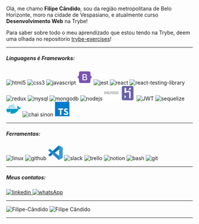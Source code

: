 Olá, me chamo **Filipe Cândido**, sou da região metropolitana de Belo Horizonte, moro na cidade de Vespasiano, e atualmente curso **Desenvolvimento Web** na Trybe!

Para saber sobre todo o meu aprendizado que estou tendo na Trybe, deem uma olhada no repositorio [trybe-exercises](https://github.com/Fedolfo/trybe-exercises)!

<hr/>

<h5>Linguagens é Frameworks:</h5>
<p align="left">
<img src="https://cdn.icon-icons.com/icons2/2107/PNG/512/file_type_html_icon_130541.png" alt="html5" width="40" height="40"/> 
<img src="https://cdn.icon-icons.com/icons2/2107/PNG/512/file_type_css_icon_130661.png" alt="css3" width="40" height="40"/> 
<img src="https://cdn.icon-icons.com/icons2/2108/PNG/512/javascript_icon_130900.png" alt="javascript" width="40" height="40"/>
  <img src="https://raw.githubusercontent.com/devicons/devicon/master/icons/bootstrap/bootstrap-plain.svg" alt="Bootstrap" width="40" height="40" />
<img src="https://cdn.icon-icons.com/icons2/2107/PNG/512/file_type_jest_icon_130514.png" alt="jest" width="40" height="40"/>
<img src="https://cdn.icon-icons.com/icons2/2415/PNG/512/react_original_logo_icon_146374.png" alt="react" width="40" height="40"/> 
 <img src="https://user-images.githubusercontent.com/80691766/134706033-799f21ca-b461-4c2d-8a03-417b134cc8dd.png" alt="react-testing-library" width="40" height="40"/> 
<img src="https://cdn.icon-icons.com/icons2/2415/PNG/512/redux_original_logo_icon_146365.png" alt="redux" width="40" height="40"/> 
<img src="https://cdn.icon-icons.com/icons2/2415/PNG/512/mysql_plain_logo_icon_146414.png" alt="mysql" width="40" height="40"/> 
<img src="https://cdn.icon-icons.com/icons2/2415/PNG/512/mongodb_original_logo_icon_146424.png" alt="mongodb" width="40" height="40"/> 
<img src="https://cdn.icon-icons.com/icons2/2415/PNG/512/nodejs_plain_logo_icon_146409.png" alt="nodejs" width="40" height="40"/> 
<img src="https://raw.githubusercontent.com/devicons/devicon/master/icons/express/express-original-wordmark.svg" alt="express" width="40" height="40"/> 
<img src="https://raw.githubusercontent.com/devicons/devicon/master/icons/heroku/heroku-plain.svg" alt="heroku" width="40" height="40" />
  <img src="https://jwt.io/img/pic_logo.svg" alt="JWT" width="40" height="40" />
<img src="https://sequelize.org/api/v6/image/brand_logo.png" alt="sequelize" width="40" height="40" />
<img src="https://raw.githubusercontent.com/devicons/devicon/master/icons/docker/docker-plain.svg" alt="Docker" width="40" height="40" />
<img src="https://camo.githubusercontent.com/7ecbd4531436e4f20c1dba52a4fd4ac367cfcc20a2f62cfe7a10f32da306afc6/687474703a2f2f636861696a732e636f6d2f696d672f636861692d6c6f676f2e706e67" alt="chai sinon" width="40" height="40" />
<img src="https://raw.githubusercontent.com/devicons/devicon/master/icons/typescript/typescript-plain.svg" alt="type script" width="40" height="40" />
</p>

<hr/>

<div>
<h5>Ferramentas:</h5>
  <img src="https://cdn.icon-icons.com/icons2/195/PNG/256/OS_Linux_23399.png" alt="linux" width="40" height="40" />
  <img src="https://cdn.icon-icons.com/icons2/936/PNG/512/github-logo_icon-icons.com_73546.png" alt="github" width="40" height="40"/>
  <img src="https://raw.githubusercontent.com/devicons/devicon/master/icons/vscode/vscode-original.svg" alt="vscode" width="40" height="40"/>
  <img src="https://cdn.icon-icons.com/icons2/2108/PNG/128/slack_icon_130829.png" alt="slack" width="40" height="40">
  <img src="https://cdn.icon-icons.com/icons2/836/PNG/128/Trello_icon-icons.com_66775.png" alt="trello" width="40" height="40">
  <img src="https://cdn.icon-icons.com/icons2/2389/PNG/128/notion_logo_icon_145025.png" alt="notion" width="40" height="40">
  <img src="https://cdn.icon-icons.com/icons2/2699/PNG/512/gnu_bash_logo_icon_170079.png" alt="bash" width="40" height="40"/>
  <img src="https://cdn.icon-icons.com/icons2/2107/PNG/512/file_type_git_icon_130581.png" alt="git" width="40" height="40"/> 
</div>

<hr/>

<h5>Meus contatos:</h5>
<div>
    <a href="https://www.linkedin.com/in/filipe-c%C3%A2ndido/" target="_blank">
        <img src="https://img.shields.io/badge/LinkedIn-0077B5?style=for-the-badge&logo=linkedin&logoColor=white" alt="linkedin" height="25px">
    </a>
    <a href="https://api.whatsapp.com/send?phone=5531988191079" target="_blank">
        <img src="https://img.shields.io/badge/-WhatsApp-green" alt="whatsApp" height="25px">
    </a>
</div>

<hr/>

<div>
 <img height="180em" src="https://github-readme-stats.vercel.app/api?username=Fedolfo&show_icons=true&theme=nightowl" alt="Filipe-Cândido">
 <img height="180em" src="https://github-readme-stats.vercel.app/api/top-langs/?username=Fedolfo&layout=compact&theme=nightowl" alt="Filipe Cândido">
</div>

<hr/>
